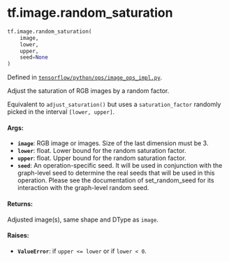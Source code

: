 <div itemscope itemtype="http://developers.google.com/ReferenceObject">
<meta itemprop="name" content="tf.image.random_saturation" />
<meta itemprop="path" content="Stable" />
</div>

# tf.image.random_saturation

``` python
tf.image.random_saturation(
    image,
    lower,
    upper,
    seed=None
)
```



Defined in [`tensorflow/python/ops/image_ops_impl.py`](/code/stable/tensorflow/python/ops/image_ops_impl.py).

Adjust the saturation of RGB images by a random factor.

Equivalent to `adjust_saturation()` but uses a `saturation_factor` randomly
picked in the interval `[lower, upper]`.

#### Args:

* <b>`image`</b>: RGB image or images. Size of the last dimension must be 3.
* <b>`lower`</b>: float.  Lower bound for the random saturation factor.
* <b>`upper`</b>: float.  Upper bound for the random saturation factor.
* <b>`seed`</b>: An operation-specific seed. It will be used in conjunction with the
    graph-level seed to determine the real seeds that will be used in this
    operation. Please see the documentation of set_random_seed for its
    interaction with the graph-level random seed.


#### Returns:

Adjusted image(s), same shape and DType as `image`.


#### Raises:

* <b>`ValueError`</b>: if `upper <= lower` or if `lower < 0`.